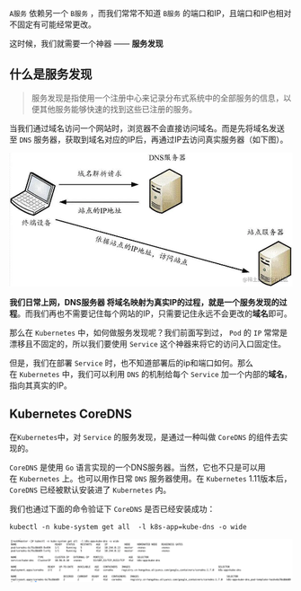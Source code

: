 `A服务` 依赖另一个 `B服务` ，而我们常常不知道 `B服务` 的端口和IP，且端口和IP也相对不固定有可能经常更改。

这时候，我们就需要一个神器 —— **服务发现**

## 什么是服务发现

> 服务发现是指使用一个注册中心来记录分布式系统中的全部服务的信息，以便其他服务能够快速的找到这些已注册的服务。

当我们通过域名访问一个网站时，浏览器不会直接访问域名。而是先将域名发送至 `DNS` 服务器，获取到域名对应的IP后，再通过IP去访问真实服务器（如下图）。

![](../youdaonote-images/Pasted%20image%2020230426191112.png)

**我们日常上网，DNS服务器 将域名映射为真实IP的过程，就是一个服务发现的过程**。而我们再也不需要记住每个网站的IP，只需要记住永远不会更改的**域名**即可。

那么在 `Kubernetes` 中，如何做服务发现呢？我们前面写到过， `Pod` 的 `IP` 常常是漂移且不固定的，所以我们要使用 `Service` 这个神器来将它的访问入口固定住。

但是，我们在部署 `Service` 时，也不知道部署后的ip和端口如何。那么在 `Kubernetes` 中，我们可以利用 `DNS` 的机制给每个 `Service` 加一个内部的**域名**，指向其真实的IP。

## Kubernetes CoreDNS

在`Kubernetes`中，对 `Service` 的服务发现，是通过一种叫做 `CoreDNS` 的组件去实现的。

`CoreDNS` 是使用 `Go` 语言实现的一个DNS服务器。当然，它也不只是可以用在 `Kubernetes` 上。也可以用作日常 `DNS` 服务器使用。在 `Kubernetes` 1.11版本后，`CoreDNS` 已经被默认安装进了 `Kubernetes` 内。

我们也通过下面的命令验证下 `CoreDNS` 是否已经安装成功：

```shell
kubectl -n kube-system get all  -l k8s-app=kube-dns -o wide
```

![](../youdaonote-images/Pasted%20image%2020230426191714.png)